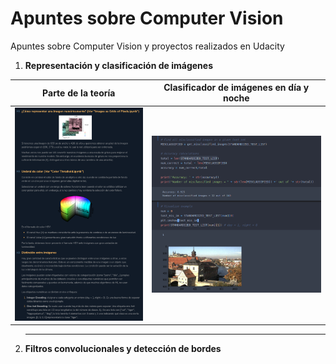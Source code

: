 # Apuntes sobre Computer Vision
Apuntes sobre Computer Vision y proyectos realizados en Udacity

1.  **Representación y clasificación de imágenes**

   |                      Parte de la teoría                      |           Clasificador de imágenes en día y noche            |
   | :----------------------------------------------------------: | :----------------------------------------------------------: |
   | <img src="https://github.com/aaronespasa/computer-vision/blob/master/readme_images/img_representation_classification-theory.png" style="zoom: 50%;" /> | <img src="https://github.com/aaronespasa/computer-vision/blob/master/readme_images/day_night_image_classifier_output.png" style="zoom: 50%;" /> |

2. ****

   **Filtros convolucionales y detección de bordes**

